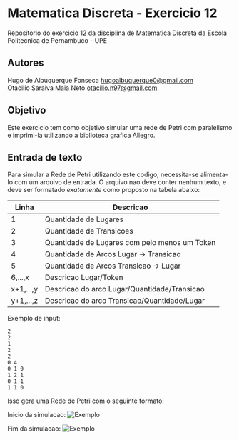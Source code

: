 Matematica Discreta - Exercicio 12
======================================
Repositorio do exercicio 12 da disciplina de Matematica Discreta da Escola Politecnica de Pernambuco - UPE

Autores
--------------------------------------

Hugo de Albuquerque Fonseca <hugoalbuquerque0@gmail.com> <br />
Otacilio Saraiva Maia Neto <otacilio.n97@gmail.com>

Objetivo
--------------------------------------

Este exercicio tem como objetivo simular uma rede de Petri com paralelismo e imprimi-la utilizando a biblioteca grafica Allegro.

Entrada de texto
--------------------------------------

Para simular a Rede de Petri utilizando este codigo, necessita-se alimenta-lo com um arquivo de entrada. O arquivo nao deve conter nenhum texto, e deve ser formatado _exatamente_ como proposto na tabela abaixo:

Linha          | Descricao
-------------- | --------------------------------------------
1              | Quantidade de Lugares
2              | Quantidade de Transicoes
3              | Quantidade de Lugares com pelo menos um Token
4              | Quantidade de Arcos Lugar -> Transicao
5              | Quantidade de Arcos Transicao -> Lugar
6,...,x        | Descricao Lugar/Token
x+1,...,y      | Descricao do arco Lugar/Quantidade/Transicao
y+1,...,z      | Descricao do arco Transicao/Quantidade/Lugar

Exemplo de input:
~~~~~~~~~~~~~{.py}
2
2
1
2
2
0 4
0 1 0
1 2 1
0 1 1
1 1 0
~~~~~~~~~~~~~
Isso gera uma Rede de Petri com o seguinte formato:

Inicio da simulacao:
![Exemplo](http://puu.sh/lXP18/8eb140cc09.png "Exemplo - Rede de Petri")

Fim da simulacao:
![Exemplo](http://puu.sh/lXOLq/b90e25f895.png "Exemplo - Rede de Petri")
